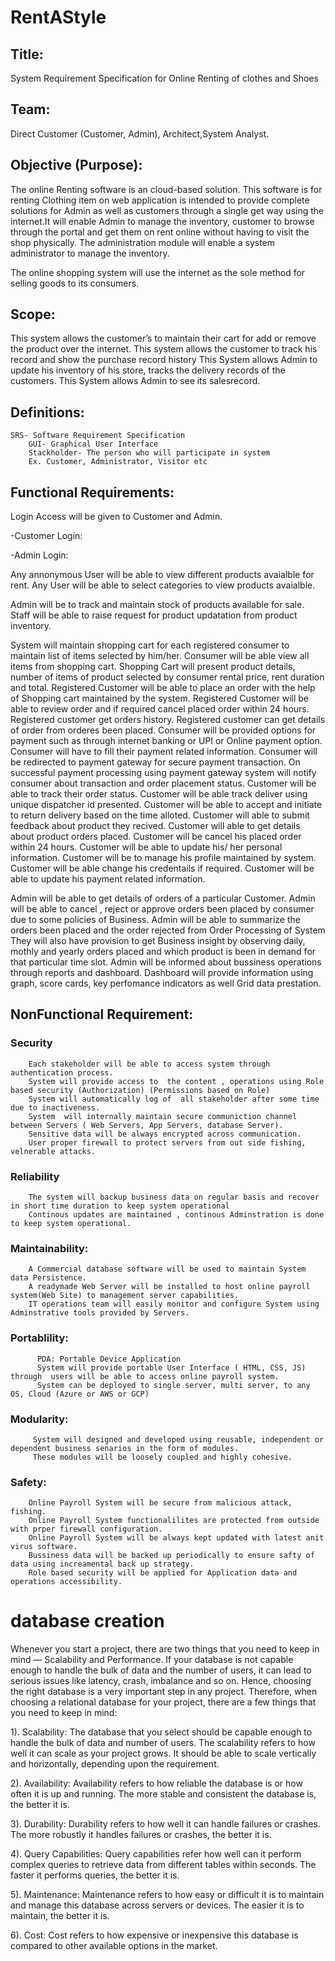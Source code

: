 # RentAStyle

## Title:
System Requirement Specification for Online Renting of clothes and Shoes

## Team: 
Direct Customer (Customer, Admin), Architect,System Analyst.

## Objective (Purpose):
The online Renting software is an cloud-based solution. This software is for renting Clothing item on web application is intended to provide complete solutions for Admin as well as customers through a single get way using the internet.It will enable Admin to manage the inventory, customer to browse through the portal and get them on rent online without having to visit the shop physically. The administration module will enable a system administrator to manage the inventory.

The online shopping system will use the internet as the sole method for selling goods to its consumers.

## Scope:
This system allows the customer’s to maintain their cart for add or remove the product over the internet.
This system allows the customer to track his record and show the purchase record history
This System allows Admin to update his inventory of his store, tracks the delivery records of the customers.
This System allows Admin to see its salesrecord.


## Definitions:
	SRS- Software Requirement Specification
        GUI- Graphical User Interface
        Stackholder- The person who will participate in system
        Ex. Customer, Administrator, Visitor etc


## Functional Requirements:

Login Access will be given to Customer and Admin.

-Customer Login:

-Admin Login:



Any annonymous User will be able to view different products avaialble for rent. Any User will be able to select categories to view products avaialble. 


Admin will be to track and maintain stock of products available for sale. Staff will be able to raise request for product updatation from product inventory.

System will maintain shopping cart for each registered consumer to maintain list of items selected by him/her. Consumer will be able view all items from shopping cart. Shopping Cart will present product details, number of items of product selected by consumer rental price, rent duration and total. Registered Customer will be able to place an order with the help of Shopping cart maintained by the system. Registered Customer will be able to review order and if required cancel placed order within 24 hours. Registered customer get orders history. Registered customer can get details of order from orderes been placed. Consumer will be provided options for payment such as through internet banking or UPI or Online payment option. Consumer will have to fill their payment related information. Consumer will be redirected to payment gateway for secure payment transaction. On successful payment processing using payment gateway system will notify consumer about transaction and order placement status. Customer will be able to track their order status. Customer will be able track deliver using unique dispatcher id presented. Customer will be able to accept and initiate to return delivery based on the time alloted. Customer will able to submit feedback about product they recived. Customer will able to get details about product orders placed. Customer will be cancel his placed order within 24 hours. Customer will be able to update his/ her personal information. Customer will be to manage his profile maintained by system. Customer will be able change his credentails if required. Customer will be able to update his payment related information.

Admin will be able to get details of orders of a particular Customer. Admin will be able to cancel , reject or approve orders been placed by consumer due to some policies of Business. Admin will be able to summarize the orders been placed and the order rejected from Order Processing of System They will also have provision to get Business insight by observing daily, mothly and yearly orders placed and which product is been in demand for that particular time slot. Admin will be informed about bussiness operations through reports and dashboard. Dashboard will provide information using graph, score cards, key perfomance indicators as well Grid data prestation.



## NonFunctional Requirement:

### Security
		Each stakeholder will be able to access system through authentication process.		
		System will provide access to  the content , operations using Role based security (Authorization) (Permissions based on Role)
		System will automatically log of  all stakeholder after some time due to inactiveness.
		System  will internally maintain secure communiction channel between Servers ( Web Servers, App Servers, database Server).
		Sensitive data will be always encrypted across communication.
		User proper firewall to protect servers from out side fishing, velnerable attacks.


### Reliability
		The system will backup business data on regular basis and recover in short time duration to keep system operational
		Continous updates are maintained , continous Adminstration is done to keep system operational.

### Maintainability:
		A Commercial database software will be used to maintain System data Persistence.
		A readymade Web Server will be installed to host online payroll system(Web Site) to management server capabilities.
		IT operations team will easily monitor and configure System using Adminstrative tools provided by Servers.

### Portablility:
		  PDA: Portable Device Application
		  System will provide portable User Interface ( HTML, CSS, JS) through  users will be able to access online payroll system.
		  System can be deployed to single server, multi server, to any OS, Cloud (Azure or AWS or GCP)

### Modularity:
		 System will designed and developed using reusable, independent or dependent business senarios in the form of modules.
		 These modules will be loosely coupled and highly cohesive.
	
### Safety:
		
		Online Payroll System will be secure from malicious attack, fishing.
		Online Payroll System functionalilites are protected from outside with prper firewall configuration.
		Online Payroll System will be always kept updated with latest anit virus software.
		Bussiness data will be backed up periodically to ensure safty of data using increamental back up strategy.
		Role based security will be applied for Application data and operations accessibility.
		




# database creation


Whenever you start a project, there are two things that you need to keep in mind — Scalability and Performance.
If your database is not capable enough to handle the bulk of data and the number of users, it can lead to serious issues like latency, crash, imbalance and so on. Hence, choosing the right database is a very important step in any project.
Therefore, when choosing a relational database for your project, there are a few things that you need to keep in mind:

1). Scalability: The database that you select should be capable enough to handle the bulk of data and number of users. The scalability refers to how well it can scale as your project grows. It should be able to scale vertically and horizontally, depending upon the requirement.

2). Availability: Availability refers to how reliable the database is or how often it is up and running. The more stable and consistent the database is, the better it is.

3). Durability: Durability refers to how well it can handle failures or crashes. The more robustly it handles failures or crashes, the better it is.

4). Query Capabilities: Query capabilities refer how well can it perform complex queries to retrieve data from different tables within seconds. The faster it performs queries, the better it is.

5). Maintenance: Maintenance refers to how easy or difficult it is to maintain and manage this database across servers or devices. The easier it is to maintain, the better it is.

6). Cost: Cost refers to how expensive or inexpensive this database is compared to other available options in the market.
